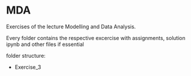 # MDA

Exercises of the lecture Modelling and Data Analysis. 

Every folder contains the respective excercise with assignments, solution ipynb and other files if essential

folder structure:
- Exercise_3
